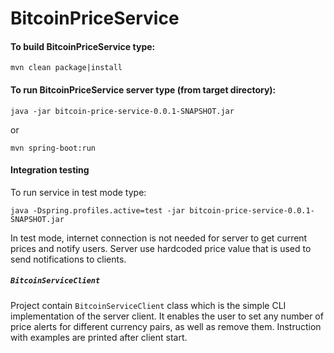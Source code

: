 # BitcoinPriceService

#### To build BitcoinPriceService type:

```
mvn clean package|install
```
#### To run BitcoinPriceService server type (from target directory):
```
java -jar bitcoin-price-service-0.0.1-SNAPSHOT.jar
```
or
```
mvn spring-boot:run
```

#### Integration testing

To run service in test mode type:
```
java -Dspring.profiles.active=test -jar bitcoin-price-service-0.0.1-SNAPSHOT.jar
```
In test mode, internet connection is not needed for server to get current prices and notify users. Server use hardcoded price value that is used to send notifications to clients.


##### ``BitcoinServiceClient``
Project contain ``BitcoinServiceClient`` class which is the simple CLI implementation of the server client. It enables the user to set any number of price alerts for different currency pairs, as well as remove them. Instruction with examples are printed after client start.
